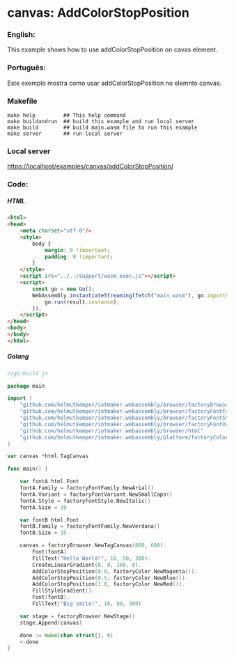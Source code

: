 # canvas: AddColorStopPosition

### English:

This example shows how to use addColorStopPosition on cavas element.

### Português:

Este exemplo mostra como usar addColorStopPosition no elemnto canvas.

### Makefile

```shell
make help         ## This help command
make buildandrun  ## build this example and run local server
make build        ## build main.wasm file to run this example
make server       ## run local server
```

### Local server

[https://localhost/examples/canvas/addColorStopPosition/](https://localhost/examples/canvas/addColorStopPosition/)

### Code:

##### HTML

```html
<html>
<head>
    <meta charset="utf-8"/>
    <style>
        body {
            margin: 0 !important;
            padding: 0 !important;
        }
    </style>
    <script src="../../support/wasm_exec.js"></script>
    <script>
        const go = new Go();
        WebAssembly.instantiateStreaming(fetch("main.wasm"), go.importObject).then((result) => {
            go.run(result.instance);
        });
    </script>
</head>
<body>
</body>
</html>
```

##### Golang

```go
//go:build js

package main

import (
	"github.com/helmutkemper/iotmaker.webassembly/browser/factoryBrowser"
	"github.com/helmutkemper/iotmaker.webassembly/browser/factoryFontFamily"
	"github.com/helmutkemper/iotmaker.webassembly/browser/factoryFontStyle"
	"github.com/helmutkemper/iotmaker.webassembly/browser/factoryFontVariant"
	"github.com/helmutkemper/iotmaker.webassembly/browser/html"
	"github.com/helmutkemper/iotmaker.webassembly/platform/factoryColor"
)

var canvas *html.TagCanvas

func main() {

	var fontA html.Font
	fontA.Family = factoryFontFamily.NewArial()
	fontA.Variant = factoryFontVariant.NewSmallCaps()
	fontA.Style = factoryFontStyle.NewItalic()
	fontA.Size = 20

	var fontB html.Font
	fontB.Family = factoryFontFamily.NewVerdana()
	fontB.Size = 35

	canvas = factoryBrowser.NewTagCanvas(800, 600).
		Font(fontA).
		FillText("Hello World!", 10, 50, 300).
		CreateLinearGradient(0, 0, 160, 0).
		AddColorStopPosition(0.0, factoryColor.NewMagenta()).
		AddColorStopPosition(0.5, factoryColor.NewBlue()).
		AddColorStopPosition(1.0, factoryColor.NewRed()).
		FillStyleGradient().
		Font(fontB).
		FillText("Big smile!", 10, 90, 300)

	var stage = factoryBrowser.NewStage()
	stage.Append(canvas)

	done := make(chan struct{}, 0)
	<-done
}
```
